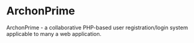# ArchonPrime
ArchonPrime - a collaborative PHP-based user registration/login system applicable to many a web application.
